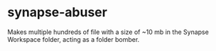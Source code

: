 # synapse-abuser
Makes multiple hundreds of file with a size of ~10 mb in the Synapse Workspace folder, acting as a folder bomber.
